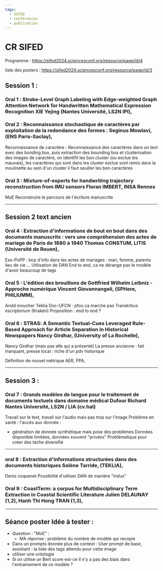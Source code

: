 ```yaml
---
tags:
  - SIFED
  - conférences
  - publication
---
```

# CR SIFED
Programme : https://sifed2024.sciencesconf.org/resource/page/id/4

liste des posters : https://sifed2024.sciencesconf.org/resource/page/id/3

## Session 1 : 
### Oral 1 : Stroke-Level Graph Labeling with Edge-weighted Graph Attention Network for Handwritten Mathematical Expression Recognition XIE Yejing (Nantes Université, LS2N IPI),

### Oral 2 : Reconnaissance stochastique de caractères par exploitation de la redondance des formes : Seginus Mowlavi,(ENS Paris-Saclay),
Reconnaissance de caractère :
Reconnaissance des caractères dans un text avec des bonding box, puis extraction des bounding box et clusterisation des images de caractère, on identifit les bon cluster (ou exclue les mauvais), les caractères qui sont dans les cluster exclue sont remis dans la moulinette 
au sein d'un cluster il faut seuiller les bon caractères

### Oral 3 : Mixture-of-experts for handwriting trajectory reconstruction from IMU sensors Floran IMBERT, INSA Rennes
MoE 
Reconstruire le parcours de l'écriture manuscrite 

***
## Session 2 text ancien
### Oral 4 : Extraction d'informations de bout en bout dans des documents manuscrits : vers une compréhension des actes de mariage de Paris de 1880 à 1940 Thomas CONSTUM, LITIS (Université de Rouen),
Exo-PoPP :
bcp d'info dans les actes de mariages : mari, femme, parents lieu de vie ...
Utilisation de DAN
End to end, 
ca ne dérange pas le  modèle d'avoir  beaucoup de tags 


### Oral 5 : L'édition des brouillons de Gottfried Wilhelm Leibniz - Approche numérique Vincent Giovannangeli, (SPHere, PHILIUMM),
Arold moucher
Teklia Doc-UFCN : pfou ca marche pas
Transkrbus 
escriptorium (Kraken) 
Proposition : end to end ?


### Oral 6 : STRAS: A Semantic Textual-Cues Leveraged Rule-Based Approach for Article Separation in Historical Newspapers Nancy Girdhar, (University of La Rochelle),
Nancy Girdhar (mais pas elle qui a présenté)
La presse ancienne : fait marquant, presse local : riche d'un pdv historique

Définition de nouvel métrique AER, PPA, 

***
## Session 3 :
### Oral 7 :  Grands modèles de langue pour le traitement de documents textuels dans domaine médical Dufour Richard Nantes Université, LS2N / LIA  (cv.hal)
Travail sur le text, travail sur l'audio mais pas trop sur l'image 
Problème en santé : l'accès aux donnée : 
 - génération de donnée synthétique mais pose des problèmes
Données disponible limitées, données souvent "privées"
Problématique pour créer des tache diversifié 


***
### oral 8 : Extraction d'informations structurées dans des documents historiques Solène Tarride, (TEKLIA),
Denis coquenet
Possibilité d'utiliser DAN de manière "indus"

### Oral 9 : CoastTerm: a corpus for Multidisciplinary Term Extraction in Coastal Scientific Literature Julien DELAUNAY (1,2), Hanh Thi Hong TRAN (1,3),

***
## Séance poster Idée à tester :
* Question : "MoE" : 
	* MA réponse : problème du nombre de modèle qui recopie
* Dans un prompts donnée plus de context : User prompt de base, assistant : la liste des tags attendu pour cette image
* utiliser une ontologie
* Si on utilise un Bert score est-ce il n'y a pas des biais dans l'entrainement de ce modèle ?